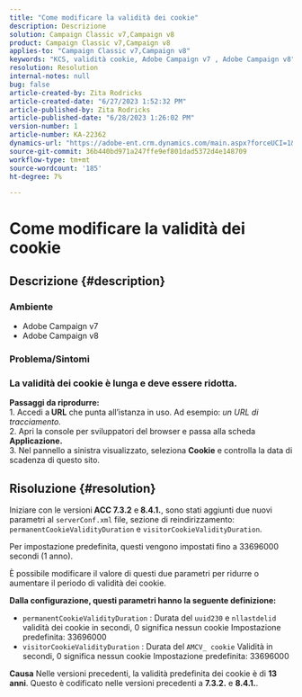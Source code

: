 ```yaml
---
title: "Come modificare la validità dei cookie"
description: Descrizione
solution: Campaign Classic v7,Campaign v8
product: Campaign Classic v7,Campaign v8
applies-to: "Campaign Classic v7,Campaign v8"
keywords: "KCS, validità cookie, Adobe Campaign v7 , Adobe Campaign v8"
resolution: Resolution
internal-notes: null
bug: false
article-created-by: Zita Rodricks
article-created-date: "6/27/2023 1:52:32 PM"
article-published-by: Zita Rodricks
article-published-date: "6/28/2023 1:26:02 PM"
version-number: 1
article-number: KA-22362
dynamics-url: "https://adobe-ent.crm.dynamics.com/main.aspx?forceUCI=1&pagetype=entityrecord&etn=knowledgearticle&id=b31e3fd7-f114-ee11-8f6e-6045bd006704"
source-git-commit: 36b440bd971a247ffe9ef801dad5372d4e148709
workflow-type: tm+mt
source-wordcount: '185'
ht-degree: 7%

---
```


# Come modificare la validità dei cookie

## Descrizione {#description}


### Ambiente

- Adobe Campaign v7
- Adobe Campaign v8


### Problema/Sintomi

### La validità dei cookie è lunga e deve essere ridotta.

<b>Passaggi da riprodurre:</b>
<br>1. Accedi a<b> URL</b> che punta all’istanza in uso. Ad esempio: *un URL di tracciamento.*
<br>2. Apri la console per sviluppatori del browser e passa alla scheda<b> Applicazione.</b>
<br>3. Nel pannello a sinistra visualizzato, seleziona <b>Cookie</b> e controlla la data di scadenza di questo sito.










## Risoluzione {#resolution}


Iniziare con le versioni<b> ACC 7.3.2</b> e<b> 8.4.1.</b>, sono stati aggiunti due nuovi parametri al `serverConf.xml` file, sezione di reindirizzamento:
`permanentCookieValidityDuration` e `visitorCookieValidityDuration`.

Per impostazione predefinita, questi vengono impostati fino a 33696000 secondi (1 anno).

È possibile modificare il valore di questi due parametri per ridurre o aumentare il periodo di validità dei cookie. 

<b>Dalla configurazione, questi parametri hanno la seguente definizione:</b>

- `permanentCookieValidityDuration` : Durata del `uuid230` e `nllastdelid` validità dei cookie in secondi, 0 significa nessun cookie Impostazione predefinita: 33696000
- `visitorCookieValidityDuration` : Durata del `AMCV_ cookie` Validità in secondi, 0 significa nessun cookie Impostazione predefinita: 33696000



<b>Causa</b>
Nelle versioni precedenti, la validità predefinita dei cookie è di <b>13 anni</b>. Questo è codificato nelle versioni precedenti a <b>7.3.2.</b> e <b>8.4.1.</b>.
